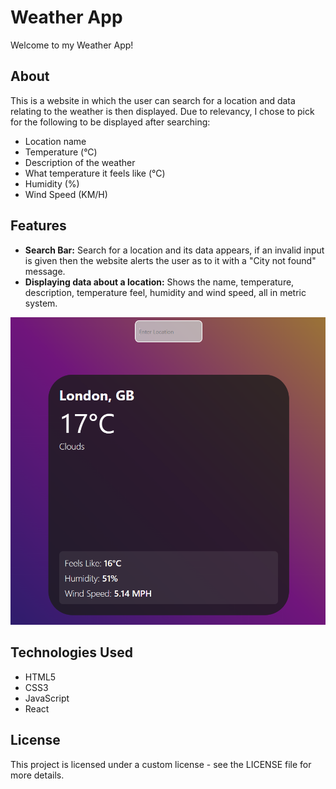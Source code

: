 # Weather App

Welcome to my Weather App!

## About
This is a website in which the user can search for a location and data relating to the weather is then displayed. Due to relevancy, I chose to pick for the following to be displayed after searching:
- Location name
- Temperature (°C)
- Description of the weather
- What temperature it feels like (°C)
- Humidity (%)
- Wind Speed (KM/H)

## Features
- **Search Bar:** Search for a location and its data appears, if an invalid input is given then the website alerts the user as to it with a "City not found" message.
- **Displaying data about a location:** Shows the name, temperature, description, temperature feel, humidity and wind speed, all in metric system.

<p align="center">
  <img src="./screenshot.png" alt="Photo of Website" width="700" />
</p>

## Technologies Used
- HTML5
- CSS3
- JavaScript
- React

## License
This project is licensed under a custom license - see the LICENSE file for more details.
